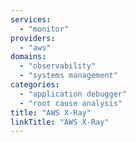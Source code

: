 ```yaml
---
services:
  - "monitor"
providers:
  - "aws"
domains:
  - "observability"
  - "systems management"
categories:
  - "application debugger"
  - "root cause analysis"
title: "AWS X-Ray"
linkTitle: "AWS X-Ray"
---
```

